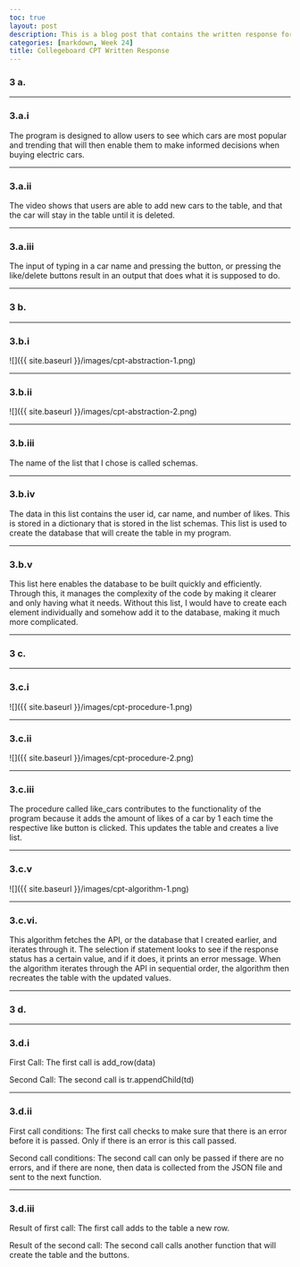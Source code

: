 ```yaml
---
toc: true
layout: post
description: This is a blog post that contains the written response for the Collegeboard CPT
categories: [markdown, Week 24]
title: Collegeboard CPT Written Response
---
```


### 3 a.

---

### 3.a.i
The program is designed to allow users to see which cars are most popular and trending that will then enable them to make informed decisions when buying electric cars.

---

### 3.a.ii
The video shows that users are able to add new cars to the table, and that the car will stay in the table until it is deleted. 

---

### 3.a.iii
The input of typing in a car name and pressing the button, or pressing the like/delete buttons result in an output that does what it is supposed to do.

---

### 3 b.

---

### 3.b.i
![]({{ site.baseurl }}/images/cpt-abstraction-1.png)

---

### 3.b.ii
![]({{ site.baseurl }}/images/cpt-abstraction-2.png)

---

### 3.b.iii
The name of the list that I chose is called schemas.

---

### 3.b.iv
The data in this list contains the user id, car name, and number of likes. This is stored in a dictionary that is stored in the list schemas. This list is used to create the database that will create the table in my program.

---

### 3.b.v
This list here enables the database to be built quickly and efficiently. Through this, it manages the complexity of the code by making it clearer and only having what it needs. Without this list, I would have to create each element individually and somehow add it to the database, making it much more complicated.

---

### 3 c.

---

### 3.c.i
![]({{ site.baseurl }}/images/cpt-procedure-1.png)

---

### 3.c.ii
![]({{ site.baseurl }}/images/cpt-procedure-2.png)

---

### 3.c.iii
The procedure called like_cars contributes to the functionality of the program because it adds the amount of likes of a car by 1 each time the respective like button is clicked. This updates the table and creates a live list.

---

### 3.c.v
![]({{ site.baseurl }}/images/cpt-algorithm-1.png)

---

### 3.c.vi.
This algorithm fetches the API, or the database that I created earlier, and iterates through it. The selection if statement looks to see if the response status has a certain value, and if it does, it prints an error message. When the algorithm iterates through the API in sequential order, the algorithm then recreates the table with the updated values.

---

### 3 d.

---

### 3.d.i
First Call:
The first call is add_row(data)

Second Call:
The second call is tr.appendChild(td)

---

### 3.d.ii
First call conditions:
The first call checks to make sure that there is an error before it is passed. Only if there is an error is this call passed.

Second call conditions:
The second call can only be passed if there are no errors, and if there are none, then data is collected from the JSON file and sent to the next function.

---

### 3.d.iii
Result of first call:
The first call adds to the table a new row.

Result of the second call:
The second call calls another function that will create the table and the buttons.